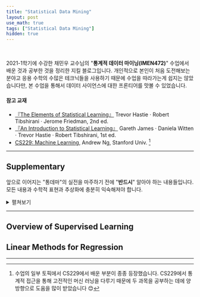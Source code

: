 ```yaml
---
title: "Statistical Data Mining"
layout: post
use_math: true
tags: ["Statistical Data Mining"]
hidden: true
---
```


<br/>

2021-1학기에 수강한 채민우 교수님의 "**통계적 데이터 마이닝(IMEN472)**" 수업에서 배운 것과 공부한 것을 정리한 지킬 블로그입니다. 개인적으로 본인이 처음 도전해보는 분야고 응용 수학의 수많은 테크닉들을 사용하기 때문에 수업을 따라가는게 쉽지는 않았습니다만, 본 수업을 통해서 데이터 사이언스에 대한 프론티어를 맛볼 수 있었습니다.

#### 참고 교재
- [『The Elements of Statistical Learning』](https://web.stanford.edu/~hastie/ElemStatLearn/) Trevor Hastie · Robert Tibshirani · Jerome Friedman, 2nd ed.
- [『An Introduction to Statistical Learning』](https://www.statlearning.com/) Gareth James · Daniela Witten · Trevor Hastie · Robert Tibshirani, 1st ed.
- [CS229: Machine Learning](http://cs229.stanford.edu/syllabus-autumn2018.html), Andrew Ng, Stanford Univ. [^1]

<hr/>

## Supplementary

앞으로 이어지는 "통데마"의 실전을 마주하기 전에 "**반드시**" 알아야 하는 내용들입니다. 모든 내용과 수학적 표현과 추상화에 충분히 익숙해져야 합니다.

<details markdown="1">
<summary>펼쳐보기</summary>

### Linear Algebra

- [Basic Linear Algebra]({{"/2021/03/07/supp-1-linear-algebra-1.html" | relative_url}})
  - Column space & Row space & Null space
  - Fundamental Theorem of Linear Algebra
  - Eigen value & Eigen vector 

- [Vector Calculus & Matrix Calculus]({{"/2021/03/08/supp-1-linear-algebra-2.html#matrix-calculus" | relative_url}})
- [Spectral Decomposition & Singular Value Decomposition]({{"/2021/03/14/supp-1-linear-algebra-3.html" | relative_url}})

### Multivariate Normal Distribution

### Conditional Expectation

</details>

<hr/>

## Overview of Supervised Learning



## Linear Methods for Regression



<hr/>

[^1]: 수업의 일부 토픽에서 CS229에서 배운 부분이 종종 등장했습니다. CS229에서 통계적 접근을 통해 고전적인 머신 러닝을 다루기 때문에 두 과목을 공부하는 데에 양방향으로 도움을 많이 받았습니다 😊


